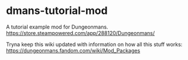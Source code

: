 # dmans-tutorial-mod
A tutorial example mod for Dungeonmans.
https://store.steampowered.com/app/288120/Dungeonmans/

Tryna keep this wiki updated with information on how all this stuff works:
https://dungeonmans.fandom.com/wiki/Mod_Packages
